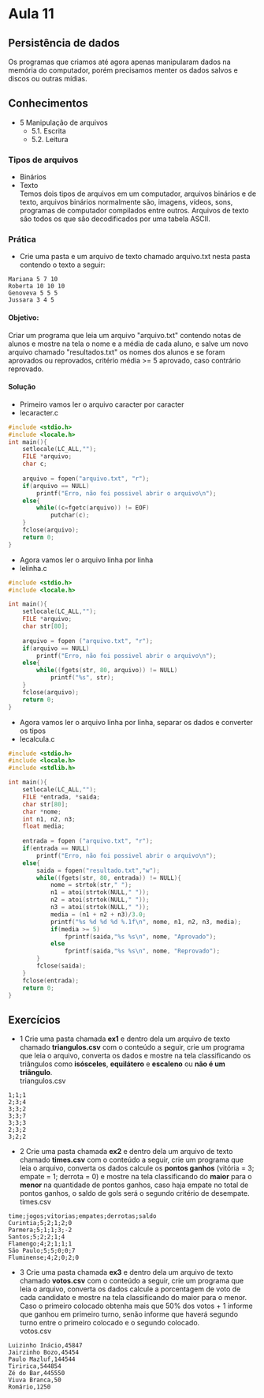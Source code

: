 # Aula 11
## Persistência de dados
Os programas que criamos até agora apenas manipularam dados na memória do computador, porém precisamos menter os dados salvos e discos ou outras mídias.
## Conhecimentos
- 5 Manipulação de arquivos
	- 5.1. Escrita
	- 5.2. Leitura

### Tipos de arquivos
- Binários
- Texto
<br>Temos dois tipos de arquivos em um computador, arquivos binários e de texto, arquivos binários normalmente são, imagens, vídeos, sons, programas de computador compilados entre outros. Arquivos de texto são todos os que são decodificados por uma tabela ASCII.

### Prática
- Crie uma pasta e um arquivo de texto chamado arquivo.txt nesta pasta contendo o texto a seguir:
```
Mariana 5 7 10
Roberta 10 10 10
Genoveva 5 5 5
Jussara 3 4 5
```
#### Objetivo:
Criar um programa que leia um arquivo "arquivo.txt" contendo notas de alunos e mostre na tela o nome e a média de cada aluno, e salve um novo arquivo chamado "resultados.txt" os nomes dos alunos e se foram aprovados ou reprovados, critério média >= 5 aprovado, caso contrário reprovado.
#### Solução
- Primeiro vamos ler o arquivo caracter por caracter
- lecaracter.c
```c
#include <stdio.h>
#include <locale.h>
int main(){
    setlocale(LC_ALL,"");
    FILE *arquivo;
    char c;
    
    arquivo = fopen("arquivo.txt", "r");
    if(arquivo == NULL)
        printf("Erro, não foi possivel abrir o arquivo\n");
    else{
        while((c=fgetc(arquivo)) != EOF)
            putchar(c);
    }
    fclose(arquivo);
    return 0;
}
```
- Agora vamos ler o arquivo linha por linha
- lelinha.c
```c
#include <stdio.h>
#include <locale.h>

int main(){
	setlocale(LC_ALL,"");
	FILE *arquivo;
	char str[80];
	
	arquivo = fopen ("arquivo.txt", "r");
	if(arquivo == NULL)
		printf("Erro, não foi possivel abrir o arquivo\n");
	else{
		while((fgets(str, 80, arquivo)) != NULL)
  			printf("%s", str);
	}
	fclose(arquivo);
	return 0;
}
```
- Agora vamos ler o arquivo linha por linha, separar os dados e converter os tipos
- lecalcula.c
```c
#include <stdio.h>
#include <locale.h>
#include <stdlib.h>

int main(){
	setlocale(LC_ALL,"");
	FILE *entrada, *saida;
	char str[80];
	char *nome;
	int n1, n2, n3;
	float media;
	
	entrada = fopen ("arquivo.txt", "r");
	if(entrada == NULL)
		printf("Erro, não foi possivel abrir o arquivo\n");
	else{
		saida = fopen("resultado.txt","w");
		while((fgets(str, 80, entrada)) != NULL){
			nome = strtok(str," ");
			n1 = atoi(strtok(NULL," "));
			n2 = atoi(strtok(NULL," "));
			n3 = atoi(strtok(NULL," "));
			media = (n1 + n2 + n3)/3.0;
			printf("%s %d %d %d %.1f\n", nome, n1, n2, n3, media);
			if(media >= 5)
				fprintf(saida,"%s %s\n", nome, "Aprovado");
			else
				fprintf(saida,"%s %s\n", nome, "Reprovado");
		}
		fclose(saida);
	}
	fclose(entrada);
	return 0;
}
```
## Exercícios
- 1 Crie uma pasta chamada **ex1** e dentro dela um arquivo de texto chamado **triangulos.csv** com o conteúdo a seguir, crie um programa que leia o arquivo, converta os dados e mostre na tela classificando os triângulos como **isósceles**, **equilátero** e **escaleno** ou **não é um triângulo**.
<br>triangulos.csv
```csv
1;1;1
2;3;4
3;3;2
3;3;7
3;3;3
2;3;2
3;2;2
```

- 2 Crie uma pasta chamada **ex2** e dentro dela um arquivo de texto chamado **times.csv** com o conteúdo a seguir, crie um programa que leia o arquivo, converta os dados calcule os **pontos ganhos** (vitória = 3; empate = 1; derrota = 0) e mostre na tela classificando do **maior** para o **menor** na quantidade de pontos ganhos, caso haja empate no total de pontos ganhos, o saldo de gols será o segundo critério de desempate.
<br>times.csv
```csv
time;jogos;vitorias;empates;derrotas;saldo
Curintia;5;2;1;2;0
Parmera;5;1;1;3;-2
Santos;5;2;2;1;4
Flamengo;4;2;1;1;1
São Paulo;5;5;0;0;7
Fluminense;4;2;0;2;0
```

- 3 Crie uma pasta chamada **ex3** e dentro dela um arquivo de texto chamado **votos.csv** com o conteúdo a seguir, crie um programa que leia o arquivo, converta os dados calcule a porcentagem de voto de cada candidato e mostre na tela classificando do maior para o menor. Caso o primeiro colocado obtenha mais que 50% dos votos + 1 informe que ganhou em primeiro turno, senão informe que haverá segundo turno entre o primeiro colocado e o segundo colocado.
<br>votos.csv
```csv
Luizinho Inácio,45847
Jairzinho Bozo,45454
Paulo Mazluf,144544
Tiririca,544854
Zé do Bar,445550
Viuva Branca,50
Romário,1250
```